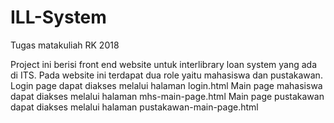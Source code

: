 # ILL-System
Tugas matakuliah RK 2018

Project ini berisi front end website untuk interlibrary loan system yang ada di ITS.
Pada website ini terdapat dua role yaitu mahasiswa dan pustakawan.
Login page dapat diakses melalui halaman login.html
Main page mahasiswa dapat diakses melalui halaman mhs-main-page.html
Main page pustakawan dapat diakses melalui halaman pustakawan-main-page.html
